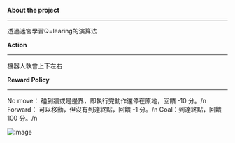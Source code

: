 **About the project**
_____________________
透過迷宮學習Q=learing的演算法

**Action**
_____________________
機器人執會上下左右

**Reward Policy**
_____________________
No move： 碰到牆或是邊界，即執行完動作還停在原地，回饋 -10 分。/n
Forward： 可以移動，但沒有到達終點，回饋 -1 分。/n
Goal：到達終點，回饋 100 分。/n

![image](https://github.com/user-attachments/assets/f61f78dc-db79-4c08-bc5f-3fb31cf3b75f)
